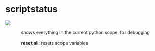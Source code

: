 
<a name=scriptstatus></a><br>
# <b>scriptstatus</b>
<img src="../images/scriptstatus.png"><br>
<div style="display:inline-block;margin-left:50px;">
shows everything in the current python scope, for debugging<br/><br/>
<b>reset all</b>: resets scope variables<br>
